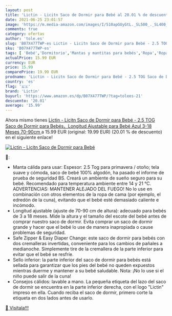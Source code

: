 ```yaml
---
layout: post
title: 'Lictin - Licitn Saco de Dormir para Bebé al 20.01 % de descuento'
date: 2021-06-25 23:01:57
image: 'https://m.media-amazon.com/images/I/510apGUyGtL._SL500_._SL400_.jpg'
comments: true
category: ofertas
author: 'tole.es'
slug: 'B07X477TWP-es Lictin - Licitn Saco de Dormir para Bebé - 2.5 TOG Saco de...'
sku: 'B07X477TWP-es'
tags: [ 'Bebé','Dormitorio','Mantas y mantitas para bebés','Ropa','Ropa de cama','Sacos de dormir para bebés','bebé','lictin', ]
actualPrice: 15.99 EUR
currency: EUR
price: 15.99
comparePrice: 19.99 EUR
prodname: 'Lictin - Licitn Saco de Dormir para Bebé - 2.5 TOG Saco de Dormir para Bebés，Longitud Ajustable para Bebé  Azul  3-18 Meses 70-90cm  '
country: 'es'
flag: '🇪🇸'
brand: 'Lictin'
buyurl: 'https://www.amazon.es/dp/B07X477TWP/?tag=tolees-21'
descuento: '20.01'
average: '15.99'
---
```


Ahora mismo tienes [Lictin - Licitn Saco de Dormir para Bebé - 2.5 TOG Saco de Dormir para Bebés，Longitud Ajustable para Bebé  Azul  3-18 Meses 70-90cm  ](https://www.amazon.es/dp/B07X477TWP/?tag=tolees-21) a 15.99 EUR (original: 19.99 EUR) (20.01 %  de descuento) en el siguiente enlace!

[![Lictin - Licitn Saco de Dormir para Bebé](https://m.media-amazon.com/images/I/510apGUyGtL._SL500_._SL400_.jpg)](https://www.amazon.es/dp/B07X477TWP/?tag=tolees-21)

🔎:

- Manta cálida para usar: Espesor: 2.5 Tog para primavera / otoño; tela suave y cómoda, saco de bebé 100% algodón, ha pasado el informe de prueba de seguridad BS. Creará un ambiente de sueño seguro para su bebé. Recomendado para temperatura ambiente entre 14 y 21 ℃. ADVERTENCIAS: MANTENER ALEJADO DEL FUEGO! No lo use en combinación con otros elementos de la ropa de cama (por ejemplo, el edredón de la cuna), evitando que el bebé esté demasiado caliente e incómodo.
- Longitud ajustable (ajuste de 70-90 cm de altura): adecuado para bebés de 3 a 18 meses. Mide la altura y el tamaño del escote del bebé antes de comprar nuestro saco de dormir. Evita comprar un saco de dormir grande y hacer que el bebé lo use de manera inapropiada o cause problemas de seguridad.
- Safe Zipper & Easy Diaper Change: este saco de dormir para bebés con dos cremalleras invertidas, conveniente para los cambios de pañales a medianoche. Simplemente tire de la cremallera de la parte inferior para evitar que el bebé se resfríe.
- Sello inferior: la parte inferior del saco de dormir para bebés está sellada para garantizar que los pies del bebé no queden expuestos mientras duerme y mantener a su bebé saludable. Nota: ¡No lo use si el niño puede salir de la cuna!
- Consejos cálidos: lavable a mano. La pequeña etiqueta del lazo del saco de dormir se encuentra en la parte inferior derecha, con el logo "Lictin" impreso en ella. Cuando reciba el saco de dormir, primero corte la etiqueta en dos lados antes de usarlo.

[🛒 Visítala!!!](https://www.amazon.es/dp/B07X477TWP/?tag=tolees-21)
